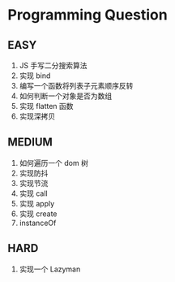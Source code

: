# Programming Question

## EASY

1. JS 手写二分搜索算法
2. 实现 bind
3. 编写一个函数将列表子元素顺序反转
4. 如何判断一个对象是否为数组
5. 实现 flatten 函数
6. 实现深拷贝

## MEDIUM

1. 如何遍历一个 dom 树
2. 实现防抖
3. 实现节流
4. 实现 call
5. 实现 apply
6. 实现 create
7. instanceOf

## HARD

1. 实现一个 Lazyman
